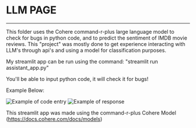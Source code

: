 # LLM PAGE
---
This folder uses the Cohere command-r-plus large language model to check for bugs in python code, and to predict the sentiment of IMDB movie reviews. This "project" was mostly done to get experience interacting with LLM's through api's and using a model for classification purposes.

My streamlit app can be run using the command: "streamlit run assistant_app.py"

You'll be able to input python code, it will check it for bugs!

Example Below:

![Example of code entry](Pictures/Screenshot%202024-06-17%20at%202.21.28%E2%80%AFPM.png)
![Example of response](Pictures/Screenshot%202024-06-17%20at%202.21.41%E2%80%AFPM.png)

This streamlit app was made using the command-r-plus Cohere Model (https://docs.cohere.com/docs/models)
